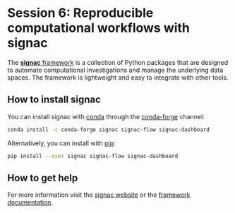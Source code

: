 # Session 6: Reproducible computational workflows with signac

The [**signac** framework](https://signac.io) is a collection of Python packages that are designed to automate computational investigations and manage the underlying data spaces. The framework is lightweight and easy to integrate with other tools.

## How to install signac

You can install signac with [conda](https://conda.io/docs/user-guide/install/download.html) through the [conda-forge](https://conda-forge.org/) channel:
```bash
conda install -c conda-forge signac signac-flow signac-dashboard
```
Alternatively, you can install with [pip](https://packaging.python.org/tutorials/installing-packages/#installing-to-the-user-site):
```bash
pip install --user signac signac-flow signac-dashboard
```

## How to get help

For more information visit the [signac website](https://signac.io) or the [framework documentation](https://docs.signac.io/).
